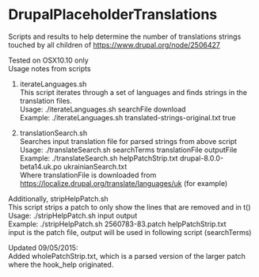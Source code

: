 # DrupalPlaceholderTranslations
Scripts and results to help determine the number of translations strings touched by all children of https://www.drupal.org/node/2506427

Tested on OSX10.10 only<br />
Usage notes from scripts

1. iterateLanguages.sh<br />
This script iterates through a set of languages and finds strings in the translation files.<br />
Usage: ./iterateLanguages.sh searchFile download<br />
Example: ./iterateLanguages.sh translated-strings-original.txt true

2. translationSearch.sh<br />
Searches input translation file for parsed strings from above script<br />
Usage: ./translateSearch.sh searchTerms translationFile outputFile<br/>
Example: ./translateSearch.sh helpPatchStrip.txt drupal-8.0.0-beta14.uk.po ukrainianSearch.txt<br />
Where translationFile is downloaded from https://localize.drupal.org/translate/languages/uk (for example)

Additionally,
stripHelpPatch.sh<br />
This script strips a patch to only show the lines that are removed and in t()<br />
Usage: ./stripHelpPatch.sh input output<br />
Example: ./stripHelpPatch.sh 2560783-83.patch helpPatchStrip.txt<br />
input is the patch file, output will be used in following script (searchTerms)

Updated 09/05/2015:<br />
Added wholePatchStrip.txt, which is a parsed version of the larger patch where the hook_help originated.

